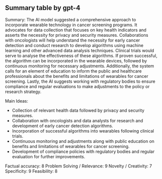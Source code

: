 ## Summary table by gpt-4
Summary: 
The AI model suggested a comprehensive approach to incorporate wearable technology in cancer screening programs. It advocates for data collection that focuses on key health indicators and asserts the necessity for privacy and security measures. Collaborations with oncologists will help understand the necessity for early cancer detection and conduct research to develop algorithms using machine learning and other advanced data analysis techniques. Clinical trials would serve to analyse the effectiveness of these algorithms. If proven successful, the algorithm can be incorporated in the wearable devices, followed by continuous monitoring for necessary adjustments. Additionally, the system calls for an element of education to inform the public and healthcare professionals about the benefits and limitations of wearables for cancer screening. Lastly, the AI suggests working with regulatory bodies to ensure compliance and regular evaluations to make adjustments to the policy or research strategy.

Main Ideas: 
- Collection of relevant health data followed by privacy and security measures.
- Collaboration with oncologists and data analysts for research and development of early cancer detection algorithms.
- Incorporation of successful algorithms into wearables following clinical trials.
- Continuous monitoring and adjustments along with public education on benefits and limitations of wearables for cancer screening.
- Development of compliance policies with regulatory bodies and regular evaluation for further improvements.

Factual accuracy: 8
Problem Solving / Relevance: 9
Novelty / Creativity: 7
Specificity: 9
Feasibility: 8
